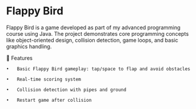 # Flappy Bird

Flappy Bird is a game developed as part of my advanced programming course using Java. The project demonstrates core programming concepts like object-oriented design, collision detection, game loops, and basic graphics handling.

🚀 Features

	•	Basic Flappy Bird gameplay: tap/space to flap and avoid obstacles
 
	•	Real-time scoring system
 
	•	Collision detection with pipes and ground
 
	•	Restart game after collision

 
